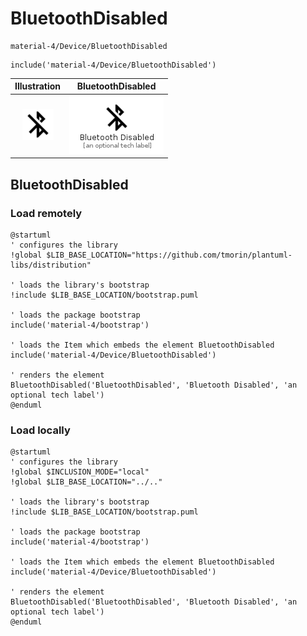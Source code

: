 # BluetoothDisabled


```text
material-4/Device/BluetoothDisabled
```

```text
include('material-4/Device/BluetoothDisabled')
```



| Illustration | BluetoothDisabled |
| :---: | :---: |
| ![illustration for Illustration](../../material-4/Device/BluetoothDisabled.png) | ![illustration for BluetoothDisabled](../../material-4/Device/BluetoothDisabled.Local.png) |




## BluetoothDisabled

### Load remotely
```plantuml
@startuml
' configures the library
!global $LIB_BASE_LOCATION="https://github.com/tmorin/plantuml-libs/distribution"

' loads the library's bootstrap
!include $LIB_BASE_LOCATION/bootstrap.puml

' loads the package bootstrap
include('material-4/bootstrap')

' loads the Item which embeds the element BluetoothDisabled
include('material-4/Device/BluetoothDisabled')

' renders the element
BluetoothDisabled('BluetoothDisabled', 'Bluetooth Disabled', 'an optional tech label')
@enduml
```

### Load locally
```plantuml
@startuml
' configures the library
!global $INCLUSION_MODE="local"
!global $LIB_BASE_LOCATION="../.."

' loads the library's bootstrap
!include $LIB_BASE_LOCATION/bootstrap.puml

' loads the package bootstrap
include('material-4/bootstrap')

' loads the Item which embeds the element BluetoothDisabled
include('material-4/Device/BluetoothDisabled')

' renders the element
BluetoothDisabled('BluetoothDisabled', 'Bluetooth Disabled', 'an optional tech label')
@enduml
```

